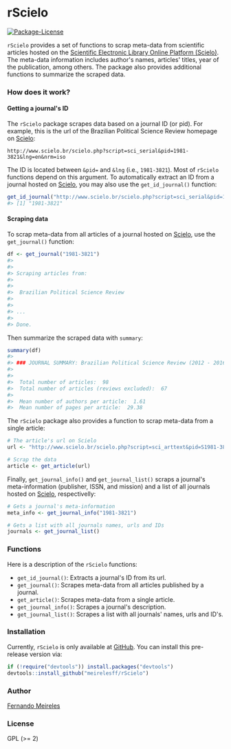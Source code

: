 
rScielo
=======

[![Package-License](https://img.shields.io/badge/license-GPL%20%28%3E=%202%29-brightgreen.svg?style=flat)](http://www.gnu.org/licenses/gpl-2.0.html)

`rScielo` provides a set of functions to scrap meta-data from scientific articles hosted on the [Scientific Electronic Library Online Platform (Scielo)](http://www.scielo.br/). The meta-data information includes author's names, articles' titles, year of the publication, among others. The package also provides additional functions to summarize the scraped data.

### How does it work?

#### Getting a journal's ID

The `rScielo` package scrapes data based on a journal ID (or pid). For example, this is the url of the Brazilian Political Science Review homepage on [Scielo](http://www.scielo.br/):

    http://www.scielo.br/scielo.php?script=sci_serial&pid=1981-3821&lng=en&nrm=iso

The ID is located between `&pid=` and `&lng` (i.e., `1981-3821`). Most of `rScielo` functions depend on this argument. To automatically extract an ID from a journal hosted on [Scielo](http://www.scielo.br/), you may also use the `get_id_journal()` function:

``` r
get_id_journal("http://www.scielo.br/scielo.php?script=sci_serial&pid=1981-3821&lng=en&nrm=iso")
#> [1] "1981-3821"
```

#### Scraping data

To scrap meta-data from all articles of a journal hosted on [Scielo](http://www.scielo.br/), use the `get_journal()` function:

``` r
df <- get_journal("1981-3821")
#> 
#> 
#> Scraping articles from: 
#> 
#> 
#>  Brazilian Political Science Review
#> 
#> 
#> ...
#> 
#> Done.
```

Then summarize the scraped data with `summary`:

``` r
summary(df)
#> 
#> ### JOURNAL SUMMARY: Brazilian Political Science Review (2012 - 2016)
#> 
#> 
#>  Total number of articles:  98 
#>  Total number of articles (reviews excluded):  67
#> 
#>  Mean number of authors per article:  1.61 
#>  Mean number of pages per article:  29.38
```

The `rScielo` package also provides a function to scrap meta-data from a single article:

``` r
# The article's url on Scielo
url <- "http://www.scielo.br/scielo.php?script=sci_arttext&pid=S1981-38212016000200201&lng=en&nrm=iso&tlng=en"

# Scrap the data
article <- get_article(url)
```

Finally, `get_journal_info()` and `get_journal_list()` scraps a journal's meta-information (publisher, ISSN, and mission) and a list of all journals hosted on [Scielo](http://www.scielo.br/), respectivelly:

``` r
# Gets a journal's meta-information
meta_info <- get_journal_info("1981-3821")

# Gets a list with all journals names, urls and IDs
journals <- get_journal_list()
```

### Functions

Here is a description of the `rScielo` functions:

-   `get_id_journal()`: Extracts a journal's ID from its url.
-   `get_journal()`: Scrapes meta-data from all articles published by a journal.
-   `get_article()`: Scrapes meta-data from a single article.
-   `get_journal_info()`: Scrapes a journal's description.
-   `get_journal_list()`: Scrapes a list with all journals' names, urls and ID's.

### Installation

Currently, `rScielo` is only available at [GitHub](https://github.com/). You can install this pre-release version via:

``` r
if (!require("devtools")) install.packages("devtools")
devtools::install_github("meirelesff/rScielo")
```

### Author

[Fernando Meireles](http://www.fmeireles.com)

### License

GPL (&gt;= 2)

